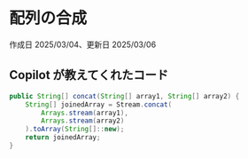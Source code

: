 # 配列の合成

作成日 2025/03/04、更新日 2025/03/06

## Copilot が教えてくれたコード

```java
public String[] concat(String[] array1, String[] array2) {
    String[] joinedArray = Stream.concat(
        Arrays.stream(array1),
        Arrays.stream(array2)
    ).toArray(String[]::new);
    return joinedArray;
}
```
